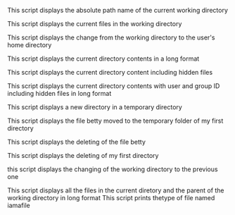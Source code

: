 This script displays the absolute path name of the current working directory

This script displays the current files in the working directory

This script displays the change from the working directory to the user's home directory

This script displays the current directory contents in a long format

This script displays the current directory content including hidden files

This script displays the current directory contents with user and group ID including hidden files in long format

This script displays a new directory in a temporary directory

This script displays the file betty moved to the temporary folder of my first directory

This script displays the deleting of the file betty

This script displays the deleting of my first directory

this script displays the changing of the working directory to the previous one

This script displays all the files in the current diretory and the parent of the working directory in long format
This script prints thetype of file named iamafile